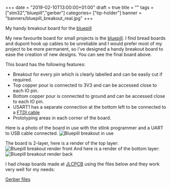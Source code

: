 +++
date = "2019-02-10T13:00:00+01:00"
draft = true
title = ""
tags = ["stm32","bluepill","gerber"]
categories= ["tip-holder"]
banner = "banners/bluepill_breakout_real.jpg"
+++

My handy breakout board for the [bluepill](https://wiki.stm32duino.com/index.php?title=Blue_Pill)

<!--more-->

My new favourite board for small projects is the [bluepill](https://wiki.stm32duino.com/index.php?title=Blue_Pill). I find bread boards and dupont hook up cables to be unreliable and I would prefer most of my project to be more permanent, so i've designed a handy breakout board to ease the creation of new designs. You can see the final board above.

This board has the following features:

* Breakout for every pin which is clearly labelled and can be easily cut if required.
* Top copper pour is connected to 3V3 and can be accessed close to each IO pin.
* Bottom copper pour is connected to ground and can be accessed close to each IO pin.
* USART1 has a separate connection at the bottom left to be connected to a [FTDI cable](https://www.ftdichip.com/Products/Cables/RPi.htm)
* Prototyping areas in each corner of the board.

Here is a photo of the board in use with the stlink programmer and a UART to USB cable connected.
![Bluepill breakout in use](/images/bluepill_breakout_use.jpg)

The board is 2-layer, here is a render of the top layer:
![Bluepill breakout render front](/images/bluepill_breakout_front.png)
And here is a render of the bottom layer:
![Bluepill breakout render back](/images/bluepill_breakout_back.png)

I had cheap boards made at [JLCPCB](https://jlcpcb.com/) using the files below and they work very well for my needs:

[Gerber files](/images/bluepill_breakout_gerbers.zip)

